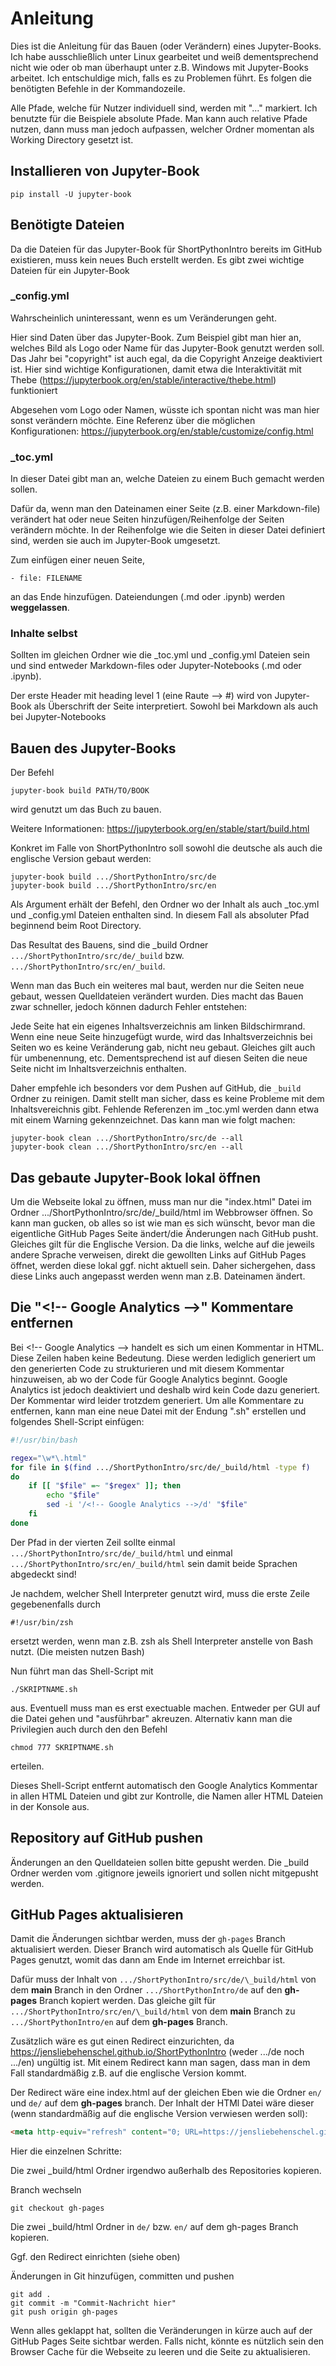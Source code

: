 # Anleitung

Dies ist die Anleitung für das Bauen (oder Verändern) eines Jupyter-Books.
Ich habe ausschließlich unter Linux gearbeitet und weiß dementsprechend nicht wie oder ob man überhaupt unter z.B. Windows mit Jupyter-Books arbeitet.
Ich entschuldige mich, falls es zu Problemen führt.
Es folgen die benötigten Befehle in der Kommandozeile.

Alle Pfade, welche für Nutzer individuell sind, werden mit "..." markiert. Ich benutzte für die Beispiele absolute Pfade. Man kann auch relative Pfade nutzen, dann muss man jedoch aufpassen, welcher Ordner momentan als Working Directory gesetzt ist.

## Installieren von Jupyter-Book

```
pip install -U jupyter-book
```

## Benötigte Dateien

Da die Dateien für das Jupyter-Book für ShortPythonIntro bereits im GitHub existieren, muss kein neues Buch erstellt werden. Es gibt zwei wichtige Dateien für ein Jupyter-Book

### \_config.yml

Wahrscheinlich uninteressant, wenn es um Veränderungen geht.

Hier sind Daten über das Jupyter-Book. Zum Beispiel gibt man hier an, welches Bild als Logo oder Name für das Jupyter-Book genutzt werden soll. Das Jahr bei "copyright" ist auch egal, da die Copyright Anzeige deaktiviert ist.
Hier sind wichtige Konfigurationen, damit etwa die Interaktivität mit Thebe (https://jupyterbook.org/en/stable/interactive/thebe.html) funktioniert 

Abgesehen vom Logo oder Namen, wüsste ich spontan nicht was man hier sonst verändern möchte.
Eine Referenz über die möglichen Konfigurationen: https://jupyterbook.org/en/stable/customize/config.html


### \_toc.yml

In dieser Datei gibt man an, welche Dateien zu einem Buch gemacht werden sollen.

Dafür da, wenn man den Dateinamen einer Seite (z.B. einer Markdown-file) verändert hat oder neue Seiten hinzufügen/Reihenfolge der Seiten verändern möchte.
In der Reihenfolge wie die Seiten in dieser Datei definiert sind, werden sie auch im Jupyter-Book umgesetzt.

Zum einfügen einer neuen Seite,

```
- file: FILENAME
```

an das Ende hinzufügen. Dateiendungen (.md oder .ipynb) werden **weggelassen**.

### Inhalte selbst

Sollten im gleichen Ordner wie die \_toc.yml und \_config.yml Dateien sein und sind entweder Markdown-files oder Jupyter-Notebooks (.md oder .ipynb).

Der erste Header mit heading level 1 (eine Raute --> #) wird von Jupyter-Book als Überschrift der Seite interpretiert. Sowohl bei Markdown als auch bei Jupyter-Notebooks

## Bauen des Jupyter-Books

Der Befehl

```
jupyter-book build PATH/TO/BOOK
```

wird genutzt um das Buch zu bauen.

Weitere Informationen: https://jupyterbook.org/en/stable/start/build.html

Konkret im Falle von ShortPythonIntro soll sowohl die deutsche als auch die englische Version gebaut werden:

```
jupyter-book build .../ShortPythonIntro/src/de
jupyter-book build .../ShortPythonIntro/src/en
```

Als Argument erhält der Befehl, den Ordner wo der Inhalt als auch \_toc.yml und \_config.yml Dateien enthalten sind.
In diesem Fall als absoluter Pfad beginnend beim Root Directory.

Das Resultat des Bauens, sind die \_build Ordner `.../ShortPythonIntro/src/de/_build` bzw. `.../ShortPythonIntro/src/en/_build`.

Wenn man das Buch ein weiteres mal baut, werden nur die Seiten neue gebaut, wessen Quelldateien verändert wurden.
Dies macht das Bauen zwar schneller, jedoch können dadurch Fehler entstehen:

Jede Seite hat ein eigenes Inhaltsverzeichnis am linken Bildschirmrand.
Wenn eine neue Seite hinzugefügt wurde, wird das Inhaltsverzeichnis bei Seiten wo es keine Veränderung gab, nicht neu gebaut. Gleiches gilt auch für umbenennung, etc.
Dementsprechend ist auf diesen Seiten die neue Seite nicht im Inhaltsverzeichnis enthalten.

Daher empfehle ich besonders vor dem Pushen auf GitHub, die `_build` Ordner zu reinigen. Damit stellt man sicher, dass es keine Probleme mit dem Inhaltsvereichnis gibt. Fehlende Referenzen im \_toc.yml werden dann etwa mit einem Warning gekennzeichnet. 
Das kann man wie folgt machen:
```
jupyter-book clean .../ShortPythonIntro/src/de --all
jupyter-book clean .../ShortPythonIntro/src/en --all
```

## Das gebaute Jupyter-Book lokal öffnen

Um die Webseite lokal zu öffnen, muss man nur die "index.html" Datei im Ordner .../ShortPythonIntro/src/de/\_build/html im Webbrowser öffnen. So kann man gucken, ob alles so ist wie man es sich wünscht, bevor man die eigentliche GitHub Pages Seite ändert/die Änderungen nach GitHub pusht. Gleiches gilt für die Englische Version. Da die links, welche auf die jeweils andere Sprache verweisen, direkt die gewollten Links auf GitHub Pages öffnet, werden diese lokal ggf. nicht aktuell sein. Daher sichergehen, dass diese Links auch angepasst werden wenn man z.B. Dateinamen ändert. 

## Die "&lt;!-- Google Analytics --&gt;" Kommentare entfernen

Bei &lt;!-- Google Analytics --&gt; handelt es sich um einen Kommentar in HTML. Diese Zeilen haben keine Bedeutung. Diese werden lediglich generiert um den generierten Code zu strukturieren und mit diesem Kommentar hinzuweisen, ab wo der Code für Google Analytics beginnt. Google Analytics ist jedoch deaktiviert und deshalb wird kein Code dazu generiert. Der Kommentar wird leider trotzdem generiert. Um alle Kommentare zu entfernen, kann man eine neue Datei mit der Endung ".sh" erstellen und folgendes Shell-Script einfügen:

```sh
#!/usr/bin/bash

regex="\w*\.html"
for file in $(find .../ShortPythonIntro/src/de/_build/html -type f)
do
	if [[ "$file" =~ "$regex" ]]; then
		echo "$file"
		sed -i '/<!-- Google Analytics -->/d' "$file"
	fi
done
```

Der Pfad in der vierten Zeil sollte einmal `.../ShortPythonIntro/src/de/_build/html` und einmal `.../ShortPythonIntro/src/en/_build/html` sein damit beide Sprachen abgedeckt sind!

Je nachdem, welcher Shell Interpreter genutzt wird, muss die erste Zeile gegebenenfalls durch

```
#!/usr/bin/zsh
```
ersetzt werden, wenn man z.B. zsh als Shell Interpreter anstelle von Bash nutzt. (Die meisten nutzen Bash)

Nun führt man das Shell-Script mit 

```
./SKRIPTNAME.sh
```

aus. Eventuell muss man es erst exectuable machen. Entweder per GUI auf die Datei gehen und "ausführbar" akreuzen. 
Alternativ kann man die Privilegien auch durch den den Befehl 

```
chmod 777 SKRIPTNAME.sh
```

erteilen.

Dieses Shell-Script entfernt automatisch den Google Analytics Kommentar in allen HTML Dateien und gibt zur Kontrolle, die Namen aller HTML Dateien in der Konsole aus.

## Repository auf GitHub pushen
Änderungen an den Quelldateien sollen bitte gepusht werden. Die \_build Ordner werden vom .gitignore jeweils ignoriert und sollen nicht mitgepusht werden.

## GitHub Pages aktualisieren
Damit die Änderungen sichtbar werden, muss der `gh-pages` Branch aktualisiert werden. Dieser Branch wird automatisch als Quelle für GitHub Pages genutzt, womit das dann am Ende im Internet erreichbar ist.

Dafür muss der Inhalt von `.../ShortPythonIntro/src/de/\_build/html` von dem **main** Branch in den Ordner `.../ShortPythonIntro/de` auf den **gh-pages** Branch kopiert werden. Das gleiche gilt für `.../ShortPythonIntro/src/en/\_build/html` von dem **main** Branch zu `.../ShortPythonIntro/en` auf dem **gh-pages** Branch.

Zusätzlich wäre es gut einen Redirect einzurichten, da https://jensliebehenschel.github.io/ShortPythonIntro (weder .../de noch .../en) ungültig ist. Mit einem Redirect kann man sagen, dass man in dem Fall standardmäßig z.B. auf die englische Version kommt.

Der Redirect wäre eine index.html auf der gleichen Eben wie die Ordner `en/` und `de/` auf dem **gh-pages** branch. Der Inhalt der HTMl Datei wäre dieser (wenn standardmäßig auf die englische Version verwiesen werden soll):
```html
<meta http-equiv="refresh" content="0; URL=https://jensliebehenschel.github.io/ShortPythonIntro/en/" />
```

Hier die einzelnen Schritte:

Die zwei \_build/html Ordner irgendwo außerhalb des Repositories kopieren.

Branch wechseln
```
git checkout gh-pages
```

Die zwei \_build/html Ordner in `de/` bzw. `en/` auf dem gh-pages Branch kopieren.

Ggf. den Redirect einrichten (siehe oben)

Änderungen in Git hinzufügen, committen und pushen
```
git add .
git commit -m "Commit-Nachricht hier"
git push origin gh-pages
```

Wenn alles geklappt hat, sollten die Veränderungen in kürze auch auf der GitHub Pages Seite sichtbar werden.
Falls nicht, könnte es nützlich sein den Browser Cache für die Webseite zu leeren und die Seite zu aktualisieren.

